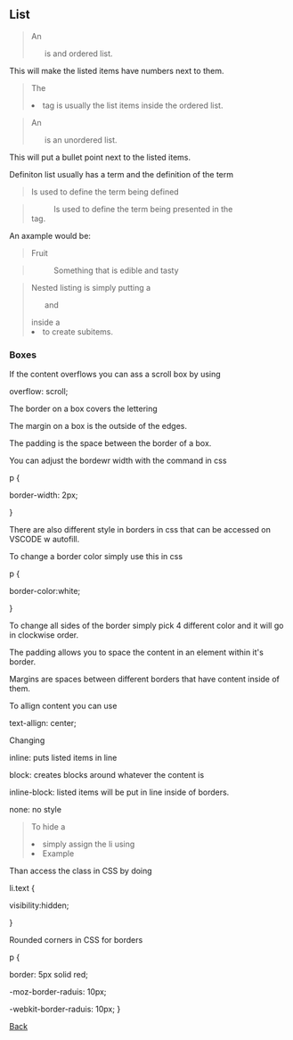 ## List
> An <ol> is and ordered list.

This will make the listed items have numbers next to them.

> The <li> tag is usually the list items inside the ordered list.

> An <ul> is an unordered list.

This will put a bullet point next to the listed items.

Definiton list usually has a term and the definition of the term
> <dl>

> <dt> Is used to define the term being defined

> <dd> Is used to define the term being presented in the <dt> tag.

An axample would be:

> <dl>

>  <dt>Fruit<dt>

>   <dd> Something that is edible and tasty<dd>

> <dl>

> Nested listing is simply putting a <ul>  and </ul> inside a <li> to create subitems.

### Boxes

If the content overflows you can ass a scroll box by using 

overflow: scroll;

The border on a box covers the lettering

The margin on a box is the outside of the edges.

The padding is the space between the border of a box. <!-- HTML & CSS By:John Duckett -->

You can adjust the bordewr width with the command in css

p {

  border-width: 2px;
  
  }

There are also different style in borders in css that can be accessed on VSCODE w autofill.

To change a border color simply use this in css

p {

  border-color:white;

}

To change all sides of the border simply pick 4 different color and it will go in clockwise order. 

The padding allows you to space the content in an element within it's border.

Margins are spaces between different borders that have content inside of them. 

To allign content you can use 

text-allign: center;

Changing  

inline: puts listed items in line

block: creates blocks around whatever the content is

inline-block: listed items will be put in line inside of borders.

none: no style

> To hide a <li> simply assign the li using <li class="text"> Example </li>

Than access the class in CSS by doing 

li.text {

  visibility:hidden;

}

Rounded corners in CSS for borders

p { 
  
  border: 5px solid red;

-moz-border-raduis: 10px;

-webkit-border-raduis: 10px;
}

[Back](/README.md)

